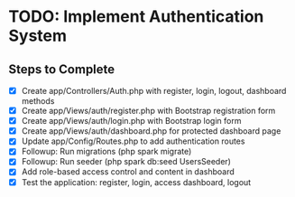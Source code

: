 # TODO: Implement Authentication System

## Steps to Complete
- [x] Create app/Controllers/Auth.php with register, login, logout, dashboard methods
- [x] Create app/Views/auth/register.php with Bootstrap registration form
- [x] Create app/Views/auth/login.php with Bootstrap login form
- [x] Create app/Views/auth/dashboard.php for protected dashboard page
- [x] Update app/Config/Routes.php to add authentication routes
- [x] Followup: Run migrations (php spark migrate)
- [x] Followup: Run seeder (php spark db:seed UsersSeeder)
- [x] Add role-based access control and content in dashboard
- [x] Test the application: register, login, access dashboard, logout
